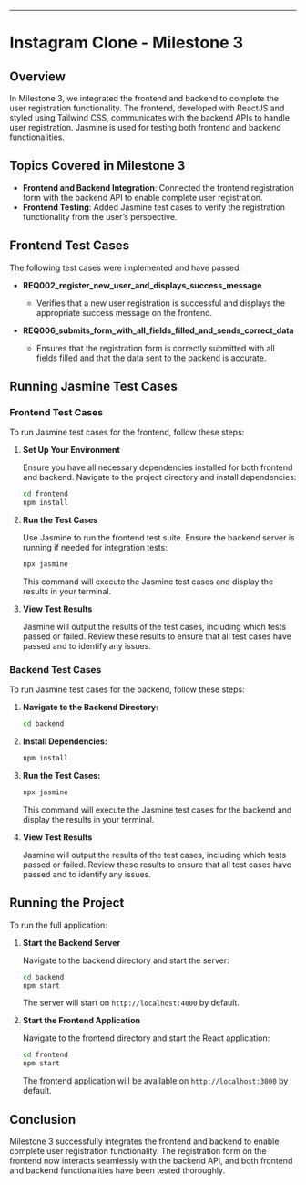 ---

# Instagram Clone - Milestone 3

## Overview

In Milestone 3, we integrated the frontend and backend to complete the user registration functionality. The frontend, developed with ReactJS and styled using Tailwind CSS, communicates with the backend APIs to handle user registration. Jasmine is used for testing both frontend and backend functionalities.

## Topics Covered in Milestone 3

- **Frontend and Backend Integration**: Connected the frontend registration form with the backend API to enable complete user registration.
- **Frontend Testing**: Added Jasmine test cases to verify the registration functionality from the user’s perspective.

## Frontend Test Cases

The following test cases were implemented and have passed:

- **REQ002_register_new_user_and_displays_success_message**
  - Verifies that a new user registration is successful and displays the appropriate success message on the frontend.

- **REQ006_submits_form_with_all_fields_filled_and_sends_correct_data**
  - Ensures that the registration form is correctly submitted with all fields filled and that the data sent to the backend is accurate.

## Running Jasmine Test Cases

### Frontend Test Cases

To run Jasmine test cases for the frontend, follow these steps:

1. **Set Up Your Environment**

   Ensure you have all necessary dependencies installed for both frontend and backend. Navigate to the project directory and install dependencies:
   ```bash
   cd frontend
   npm install
   ```

2. **Run the Test Cases**

   Use Jasmine to run the frontend test suite. Ensure the backend server is running if needed for integration tests:
   ```bash
   npx jasmine
   ```

   This command will execute the Jasmine test cases and display the results in your terminal.

3. **View Test Results**

   Jasmine will output the results of the test cases, including which tests passed or failed. Review these results to ensure that all test cases have passed and to identify any issues.

### Backend Test Cases

To run Jasmine test cases for the backend, follow these steps:

1. **Navigate to the Backend Directory:**
   ```bash
   cd backend
   ```

2. **Install Dependencies:**
   ```bash
   npm install
   ```

3. **Run the Test Cases:**
   ```bash
   npx jasmine
   ```

   This command will execute the Jasmine test cases for the backend and display the results in your terminal.

4. **View Test Results**

   Jasmine will output the results of the test cases, including which tests passed or failed. Review these results to ensure that all test cases have passed and to identify any issues.

## Running the Project

To run the full application:

1. **Start the Backend Server**

   Navigate to the backend directory and start the server:
   ```bash
   cd backend
   npm start
   ```

   The server will start on `http://localhost:4000` by default.

2. **Start the Frontend Application**

   Navigate to the frontend directory and start the React application:
   ```bash
   cd frontend
   npm start
   ```

   The frontend application will be available on `http://localhost:3000` by default.

## Conclusion

Milestone 3 successfully integrates the frontend and backend to enable complete user registration functionality. The registration form on the frontend now interacts seamlessly with the backend API, and both frontend and backend functionalities have been tested thoroughly.
